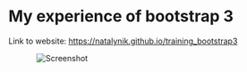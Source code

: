 # My experience of bootstrap 3
Link to website: https://natalynik.github.io/training_bootstrap3

<div style='margin:0 auto;width:80%;'>
  
![Screenshot](https://raw.githubusercontent.com/natalynik/training_bootstrap3/master/Freebie.png)
